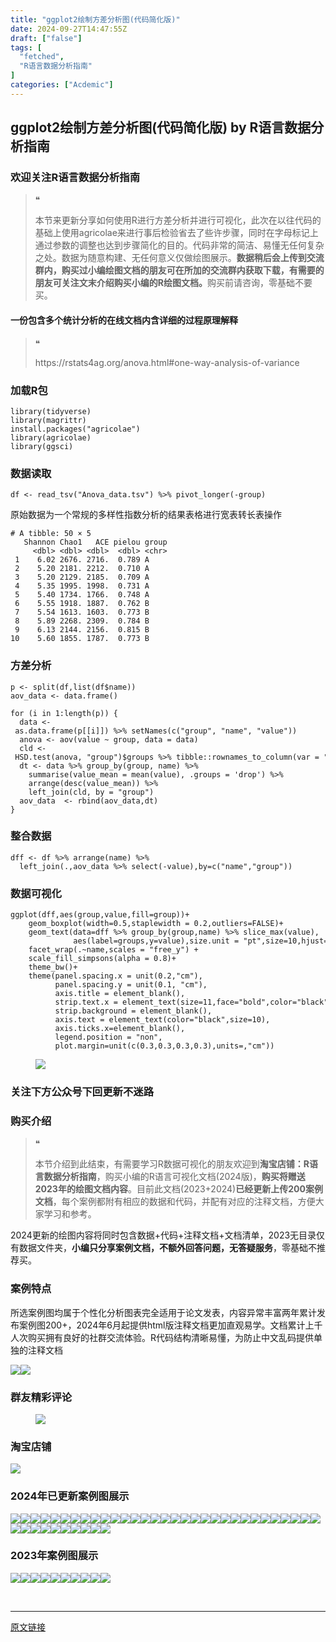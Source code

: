 ```yaml
---
title: "ggplot2绘制方差分析图(代码简化版)"
date: 2024-09-27T14:47:55Z
draft: ["false"]
tags: [
  "fetched",
  "R语言数据分析指南"
]
categories: ["Acdemic"]
---
```

ggplot2绘制方差分析图(代码简化版) by R语言数据分析指南
------
<div><section data-tool="mdnice编辑器" data-website="https://www.mdnice.com"><h3 data-tool="mdnice编辑器"><span></span><span>欢迎关注R语言数据分析指南</span><span></span></h3><blockquote data-tool="mdnice编辑器"><span>❝</span><p>本节来更新分享如何使用R进行方差分析并进行可视化，此次在以往代码的基础上使用agricolae来进行事后检验省去了些许步骤，同时在字母标记上通过参数的调整也达到步骤简化的目的。代码非常的简洁、易懂无任何复杂之处。数据为随意构建、无任何意义仅做绘图展示。<strong>数据稍后会上传到交流群内，购买过小编绘图文档的朋友可在所加的交流群内获取下载，有需要的朋友可关注文末介绍购买小编的R绘图文档。</strong>购买前请咨询，零基础不要买。</p></blockquote><h4 data-tool="mdnice编辑器"><span></span><span></span><span>一份包含多个统计分析的在线文档内含详细的过程原理解释</span><span></span></h4><blockquote data-tool="mdnice编辑器"><span>❝</span><p>https://rstats4ag.org/anova.html#one-way-analysis-of-variance</p></blockquote><h3 data-tool="mdnice编辑器"><span></span><span>加载R包</span><span></span></h3><pre data-tool="mdnice编辑器"><span></span><code>library(tidyverse)<br>library(magrittr)<br>install.packages(<span>"agricolae"</span>)<br>library(agricolae)<br>library(ggsci)<br></code></pre><h3 data-tool="mdnice编辑器"><span></span><span>数据读取</span><span></span></h3><pre data-tool="mdnice编辑器"><span></span><code>df &lt;- read_tsv("Anova_data.tsv") %&gt;% pivot_longer(-group)<br></code></pre><p data-tool="mdnice编辑器">原始数据为一个常规的多样性指数分析的结果表格进行宽表转长表操作</p><pre data-tool="mdnice编辑器"><span></span><code><span># A tibble: 50 × 5</span><br>   Shannon Chao1   ACE pielou group<br>     &lt;dbl&gt; &lt;dbl&gt; &lt;dbl&gt;  &lt;dbl&gt; &lt;chr&gt;<br> <span>1</span>    <span>6.02</span> <span>2676.</span> <span>2716.</span>  <span>0.789</span> A    <br> <span>2</span>    <span>5.20</span> <span>2181.</span> <span>2212.</span>  <span>0.710</span> A    <br> <span>3</span>    <span>5.20</span> <span>2129.</span> <span>2185.</span>  <span>0.709</span> A    <br> <span>4</span>    <span>5.35</span> <span>1995.</span> <span>1998.</span>  <span>0.731</span> A    <br> <span>5</span>    <span>5.40</span> <span>1734.</span> <span>1766.</span>  <span>0.748</span> A    <br> <span>6</span>    <span>5.55</span> <span>1918.</span> <span>1887.</span>  <span>0.762</span> B    <br> <span>7</span>    <span>5.54</span> <span>1613.</span> <span>1603.</span>  <span>0.773</span> B    <br> <span>8</span>    <span>5.89</span> <span>2268.</span> <span>2309.</span>  <span>0.784</span> B    <br> <span>9</span>    <span>6.13</span> <span>2144.</span> <span>2156.</span>  <span>0.815</span> B    <br><span>10</span>    <span>5.60</span> <span>1855.</span> <span>1787.</span>  <span>0.773</span> B    <br></code></pre><h3 data-tool="mdnice编辑器"><span></span><span>方差分析</span><span></span></h3><pre data-tool="mdnice编辑器"><span></span><code>p &lt;- split(df,list(df$name))<br>aov_data &lt;- data.frame()<br><br><span>for</span> (i <span>in</span> <span>1</span>:length(p)) {<br>  data &lt;- as.data.frame(p[[i]]) %&gt;% setNames(c(<span>"group"</span>, <span>"name"</span>, <span>"value"</span>))<br>  anova &lt;- aov(value ~ group, data = data)<br>  cld &lt;- HSD.test(anova, <span>"group"</span>)$groups %&gt;% tibble::rownames_to_column(var = <span>"group"</span>)<br>  dt &lt;- data %&gt;% group_by(group, name) %&gt;%<br>    summarise(value_mean = mean(value), .groups = <span>'drop'</span>) %&gt;%<br>    arrange(desc(value_mean)) %&gt;%<br>    left_join(cld, by = <span>"group"</span>)<br>  aov_data  &lt;- rbind(aov_data,dt)<br>}<br></code></pre><h3 data-tool="mdnice编辑器"><span></span><span>整合数据</span><span></span></h3><pre data-tool="mdnice编辑器"><span></span><code>dff &lt;- df %&gt;% arrange(name) %&gt;% <br>  left_join(.,aov_data %&gt;% select(-value),by=c(<span>"name"</span>,<span>"group"</span>))<br></code></pre><h3 data-tool="mdnice编辑器"><span></span><span>数据可视化</span><span></span></h3><pre data-tool="mdnice编辑器"><span></span><code>ggplot(dff,aes(group,value,fill=group))+<br>    geom_boxplot(width=<span>0.5</span>,staplewidth = <span>0.2</span>,outliers=<span>FALSE</span>)+<br>    geom_text(data=dff %&gt;% group_by(group,name) %&gt;% slice_max(value),<br>              aes(label=groups,y=value),size.unit = <span>"pt"</span>,size=<span>10</span>,hjust=<span>0.5</span>,vjust=-<span>0.5</span>) +<br>    facet_wrap(.~name,scales = <span>"free_y"</span>) +<br>    scale_fill_simpsons(alpha = <span>0.8</span>)+<br>    theme_bw()+<br>    theme(panel.spacing.x = unit(<span>0.2</span>,<span>"cm"</span>),<br>          panel.spacing.y = unit(<span>0.1</span>, <span>"cm"</span>),<br>          axis.title = element_blank(),<br>          strip.text.x = element_text(size=<span>11</span>,face=<span>"bold"</span>,color=<span>"black"</span>),<br>          strip.background = element_blank(),<br>          axis.text = element_text(color=<span>"black"</span>,size=<span>10</span>),<br>          axis.ticks.x=element_blank(),<br>          legend.position = <span>"non"</span>,<br>          plot.margin=unit(c(<span>0.3</span>,<span>0.3</span>,<span>0.3</span>,<span>0.3</span>),units=,<span>"cm"</span>))<br></code></pre><figure data-tool="mdnice编辑器"><img data-imgfileid="100034914" data-ratio="0.7472222222222222" data-src="https://mmbiz.qpic.cn/mmbiz_png/EibnicgwScTAbff9KzW3GOvLs7lLBk94Ps95jgW9zic7Whaeq14oJEjSWz1ZIsHWLgicu5o5zZtOGE8JiabW6Jicvk2g/640?wx_fmt=png&amp;from=appmsg" data-type="png" data-w="1080" src="https://mmbiz.qpic.cn/mmbiz_png/EibnicgwScTAbff9KzW3GOvLs7lLBk94Ps95jgW9zic7Whaeq14oJEjSWz1ZIsHWLgicu5o5zZtOGE8JiabW6Jicvk2g/640?wx_fmt=png&amp;from=appmsg"></figure><h3 data-tool="mdnice编辑器"><span></span><span>关注下方公众号下回更新不迷路</span><span></span></h3><section><mp-common-profile data-pluginname="mpprofile" data-id="Mzg3MzQzNTYzMw==" data-headimg="http://mmbiz.qpic.cn/mmbiz_png/EibnicgwScTAZF0rpeZII9Ltl26VbVagriczTria1fib3XgjwwHEHFjPzkmGpqWDVVHBSzhENictUM2iavAKiaM5lc9USw/0?wx_fmt=png" data-nickname="R语言数据分析指南" data-alias="YanJANtwo" data-signature="R语言重症爱好者，喜欢绘制各种精美的图表，喜欢的小伙伴可以关注我，跟我一起学习" data-from="0" data-is_biz_ban="0"></mp-common-profile></section><h3 data-tool="mdnice编辑器"><span></span><span>购买介绍</span><span></span></h3><blockquote data-tool="mdnice编辑器"><span>❝</span><p>本节介绍到此结束，有需要学习R数据可视化的朋友欢迎到<strong>淘宝店铺：R语言数据分析指南</strong>，购买小编的R语言可视化文档(2024版)，<strong>购买将赠送2023年的绘图文档内容</strong>。目前此文档(2023+2024)<strong>已经更新上传200案例文档</strong>，每个案例都附有相应的数据和代码，并配有对应的注释文档，方便大家学习和参考。</p></blockquote><p data-tool="mdnice编辑器">2024更新的绘图内容将同时包含数据+代码+注释文档+文档清单，2023无目录仅有数据文件夹，<strong>小编只分享案例文档，不额外回答问题，无答疑服务</strong>，零基础不推荐买。</p><h3 data-tool="mdnice编辑器"><span></span><span>案例特点</span><span></span></h3><p data-tool="mdnice编辑器">所选案例图均属于个性化分析图表完全适用于论文发表，内容异常丰富两年累计发布案例图200+，2024年6月起提供html版注释文档更加直观易学。文档累计上千人次购买拥有良好的社群交流体验。R代码结构清晰易懂，为防止中文乱码提供单独的注释文档</p><p data-tool="mdnice编辑器"><img data-imgfileid="100034917" data-ratio="1.4953703703703705" data-src="https://mmbiz.qpic.cn/mmbiz_png/EibnicgwScTAbff9KzW3GOvLs7lLBk94PsUO0VqBs3TOB5Q4BtTpqYtdgNftCgLOWBxsCibBkiarpFAwTMyCLhibUYA/640?wx_fmt=png&amp;from=appmsg" data-type="png" data-w="1080" src="https://mmbiz.qpic.cn/mmbiz_png/EibnicgwScTAbff9KzW3GOvLs7lLBk94PsUO0VqBs3TOB5Q4BtTpqYtdgNftCgLOWBxsCibBkiarpFAwTMyCLhibUYA/640?wx_fmt=png&amp;from=appmsg"><img data-imgfileid="100034918" data-ratio="0.6481481481481481" data-src="https://mmbiz.qpic.cn/mmbiz_png/EibnicgwScTAbff9KzW3GOvLs7lLBk94PsQ1OWOIJKzwzQOooxZHhakGnzzHw1cg7jN6U1kKA54wwcOJZo07sLMw/640?wx_fmt=png&amp;from=appmsg" data-type="png" data-w="1080" src="https://mmbiz.qpic.cn/mmbiz_png/EibnicgwScTAbff9KzW3GOvLs7lLBk94PsQ1OWOIJKzwzQOooxZHhakGnzzHw1cg7jN6U1kKA54wwcOJZo07sLMw/640?wx_fmt=png&amp;from=appmsg"></p><h3 data-tool="mdnice编辑器"><span></span><span>群友精彩评论</span><span></span></h3><figure data-tool="mdnice编辑器"><img data-imgfileid="100034916" data-ratio="0.4546296296296296" data-src="https://mmbiz.qpic.cn/mmbiz_png/EibnicgwScTAbff9KzW3GOvLs7lLBk94PseEsdagY0Gw04Qicpg5gSJa2k3uDN1iaZCiaUYbics8KqoCMqmoB9yDW0dQ/640?wx_fmt=png&amp;from=appmsg" data-type="png" data-w="1080" src="https://mmbiz.qpic.cn/mmbiz_png/EibnicgwScTAbff9KzW3GOvLs7lLBk94PseEsdagY0Gw04Qicpg5gSJa2k3uDN1iaZCiaUYbics8KqoCMqmoB9yDW0dQ/640?wx_fmt=png&amp;from=appmsg"></figure><h3 data-tool="mdnice编辑器"><span></span><span>淘宝店铺</span><span></span></h3><p><img data-galleryid="" data-imgfileid="100019415" data-ratio="1.0210420841683367" data-s="300,640" data-src="https://mmbiz.qpic.cn/mmbiz_jpg/EibnicgwScTAbvhPDLGT8NaialEsht92PTYNJWpmVLfoYGic1uha5FyBrDCibibZCLjiazgvpT1XcdwibfVywD2el0VAgg/640?wx_fmt=jpeg" data-type="jpeg" data-w="998" src="https://mmbiz.qpic.cn/mmbiz_jpg/EibnicgwScTAbvhPDLGT8NaialEsht92PTYNJWpmVLfoYGic1uha5FyBrDCibibZCLjiazgvpT1XcdwibfVywD2el0VAgg/640?wx_fmt=jpeg"></p><h3 data-tool="mdnice编辑器"><span></span><span>2024年已更新案例图展示</span><span></span></h3><p data-tool="mdnice编辑器"><img data-imgfileid="100034915" data-ratio="0.4324074074074074" data-src="https://mmbiz.qpic.cn/mmbiz_jpg/EibnicgwScTAbff9KzW3GOvLs7lLBk94PsaXXl3Ot1VQiboDxbZTMDWpwdksXN6QYcvNhu3n6OibxSwibjiaicSkhhVAQ/640?wx_fmt=jpeg&amp;from=appmsg" data-type="jpeg" data-w="1080" src="https://mmbiz.qpic.cn/mmbiz_jpg/EibnicgwScTAbff9KzW3GOvLs7lLBk94PsaXXl3Ot1VQiboDxbZTMDWpwdksXN6QYcvNhu3n6OibxSwibjiaicSkhhVAQ/640?wx_fmt=jpeg&amp;from=appmsg"><img data-imgfileid="100034921" data-ratio="0.47129629629629627" data-src="https://mmbiz.qpic.cn/mmbiz_png/EibnicgwScTAbff9KzW3GOvLs7lLBk94PsGEdlgMPAyLeyaRthB7ooqC49xo4uN3g44aG7Qg1icKJLaSqURynoVDA/640?wx_fmt=png&amp;from=appmsg" data-type="png" data-w="1080" src="https://mmbiz.qpic.cn/mmbiz_png/EibnicgwScTAbff9KzW3GOvLs7lLBk94PsGEdlgMPAyLeyaRthB7ooqC49xo4uN3g44aG7Qg1icKJLaSqURynoVDA/640?wx_fmt=png&amp;from=appmsg"><img data-imgfileid="100034920" data-ratio="0.36574074074074076" data-src="https://mmbiz.qpic.cn/mmbiz_png/EibnicgwScTAbff9KzW3GOvLs7lLBk94PsZ5GF85GN66bJDXUSQYZubAsG8a5qQ0eGnzLHz4dKY9iaZhY6S8Yib9gg/640?wx_fmt=png&amp;from=appmsg" data-type="png" data-w="1080" src="https://mmbiz.qpic.cn/mmbiz_png/EibnicgwScTAbff9KzW3GOvLs7lLBk94PsZ5GF85GN66bJDXUSQYZubAsG8a5qQ0eGnzLHz4dKY9iaZhY6S8Yib9gg/640?wx_fmt=png&amp;from=appmsg"><img data-imgfileid="100034922" data-ratio="0.38981481481481484" data-src="https://mmbiz.qpic.cn/mmbiz_png/EibnicgwScTAbff9KzW3GOvLs7lLBk94PscNoruECLZWlibZco1w7arM2CnQRcQLcY7ajhokZ4Nh74S5f1BkQwYkQ/640?wx_fmt=png&amp;from=appmsg" data-type="png" data-w="1080" src="https://mmbiz.qpic.cn/mmbiz_png/EibnicgwScTAbff9KzW3GOvLs7lLBk94PscNoruECLZWlibZco1w7arM2CnQRcQLcY7ajhokZ4Nh74S5f1BkQwYkQ/640?wx_fmt=png&amp;from=appmsg"><img data-imgfileid="100034923" data-ratio="0.5305555555555556" data-src="https://mmbiz.qpic.cn/mmbiz_png/EibnicgwScTAbff9KzW3GOvLs7lLBk94PsJjD1BL8ia8W8aNQTj99LWmb4W98vN0ib10EOD4IvVNdyycKhB0LHLyQQ/640?wx_fmt=png&amp;from=appmsg" data-type="png" data-w="1080" src="https://mmbiz.qpic.cn/mmbiz_png/EibnicgwScTAbff9KzW3GOvLs7lLBk94PsJjD1BL8ia8W8aNQTj99LWmb4W98vN0ib10EOD4IvVNdyycKhB0LHLyQQ/640?wx_fmt=png&amp;from=appmsg"><img data-imgfileid="100034924" data-ratio="0.45185185185185184" data-src="https://mmbiz.qpic.cn/mmbiz_png/EibnicgwScTAbff9KzW3GOvLs7lLBk94Ps5OHzb8WgNcXls1QHubht8QMV39T0icL9OBCQr0x0cyHWT4ndHTa9zzg/640?wx_fmt=png&amp;from=appmsg" data-type="png" data-w="1080" src="https://mmbiz.qpic.cn/mmbiz_png/EibnicgwScTAbff9KzW3GOvLs7lLBk94Ps5OHzb8WgNcXls1QHubht8QMV39T0icL9OBCQr0x0cyHWT4ndHTa9zzg/640?wx_fmt=png&amp;from=appmsg"><img data-imgfileid="100034927" data-ratio="0.462037037037037" data-src="https://mmbiz.qpic.cn/mmbiz_png/EibnicgwScTAbff9KzW3GOvLs7lLBk94PsIHTvBsu2HnTAetRWscEsZRqnSm7HKspZr2rnfE6D70yzP35wT1EkXw/640?wx_fmt=png&amp;from=appmsg" data-type="png" data-w="1080" src="https://mmbiz.qpic.cn/mmbiz_png/EibnicgwScTAbff9KzW3GOvLs7lLBk94PsIHTvBsu2HnTAetRWscEsZRqnSm7HKspZr2rnfE6D70yzP35wT1EkXw/640?wx_fmt=png&amp;from=appmsg"><img data-imgfileid="100034929" data-ratio="0.37407407407407406" data-src="https://mmbiz.qpic.cn/mmbiz_png/EibnicgwScTAbff9KzW3GOvLs7lLBk94Psu8ibu2CxYKWkjVmT0LESKXT9B4Y4YH6icoZhb3bUVPicliaNcPlLDibCHeQ/640?wx_fmt=png&amp;from=appmsg" data-type="png" data-w="1080" src="https://mmbiz.qpic.cn/mmbiz_png/EibnicgwScTAbff9KzW3GOvLs7lLBk94Psu8ibu2CxYKWkjVmT0LESKXT9B4Y4YH6icoZhb3bUVPicliaNcPlLDibCHeQ/640?wx_fmt=png&amp;from=appmsg"><img data-imgfileid="100034926" data-ratio="0.3425925925925926" data-src="https://mmbiz.qpic.cn/mmbiz_png/EibnicgwScTAbff9KzW3GOvLs7lLBk94Psx8UCnVRJ4lVibBjOiaVutuuFh5qRoXOWj1SL8IxGzGTcDrgbHSNuzrFA/640?wx_fmt=png&amp;from=appmsg" data-type="png" data-w="1080" src="https://mmbiz.qpic.cn/mmbiz_png/EibnicgwScTAbff9KzW3GOvLs7lLBk94Psx8UCnVRJ4lVibBjOiaVutuuFh5qRoXOWj1SL8IxGzGTcDrgbHSNuzrFA/640?wx_fmt=png&amp;from=appmsg"><img data-imgfileid="100034925" data-ratio="0.47685185185185186" data-src="https://mmbiz.qpic.cn/mmbiz_png/EibnicgwScTAbff9KzW3GOvLs7lLBk94Pso6G383fV52xZOLgYLPicwwenwzlEj84rWvibibWXrggmD0IE6JeTsiaqRw/640?wx_fmt=png&amp;from=appmsg" data-type="png" data-w="1080" src="https://mmbiz.qpic.cn/mmbiz_png/EibnicgwScTAbff9KzW3GOvLs7lLBk94Pso6G383fV52xZOLgYLPicwwenwzlEj84rWvibibWXrggmD0IE6JeTsiaqRw/640?wx_fmt=png&amp;from=appmsg"><img data-imgfileid="100034928" data-ratio="0.3814814814814815" data-src="https://mmbiz.qpic.cn/mmbiz_png/EibnicgwScTAbff9KzW3GOvLs7lLBk94Ps3hUuN8POXNGQsiaGIGZVovVZB3vcOiclwoW1o0wQTxb4W4Qftx9Ptoww/640?wx_fmt=png&amp;from=appmsg" data-type="png" data-w="1080" src="https://mmbiz.qpic.cn/mmbiz_png/EibnicgwScTAbff9KzW3GOvLs7lLBk94Ps3hUuN8POXNGQsiaGIGZVovVZB3vcOiclwoW1o0wQTxb4W4Qftx9Ptoww/640?wx_fmt=png&amp;from=appmsg"><img data-imgfileid="100034932" data-ratio="0.43333333333333335" data-src="https://mmbiz.qpic.cn/mmbiz_png/EibnicgwScTAbff9KzW3GOvLs7lLBk94PsOUzhVua4H8BLqNoUnzNQGtvKB0zbmukczhWnCEOw4D3MkcUPV4DXug/640?wx_fmt=png&amp;from=appmsg" data-type="png" data-w="1080" src="https://mmbiz.qpic.cn/mmbiz_png/EibnicgwScTAbff9KzW3GOvLs7lLBk94PsOUzhVua4H8BLqNoUnzNQGtvKB0zbmukczhWnCEOw4D3MkcUPV4DXug/640?wx_fmt=png&amp;from=appmsg"><img data-imgfileid="100034931" data-ratio="0.37592592592592594" data-src="https://mmbiz.qpic.cn/mmbiz_png/EibnicgwScTAbff9KzW3GOvLs7lLBk94PsCicg0YM8cgBSGbeXUrDNjdm35613Vs3bib99dVIJ2NIOt5aeUIU0Hoiag/640?wx_fmt=png&amp;from=appmsg" data-type="png" data-w="1080" src="https://mmbiz.qpic.cn/mmbiz_png/EibnicgwScTAbff9KzW3GOvLs7lLBk94PsCicg0YM8cgBSGbeXUrDNjdm35613Vs3bib99dVIJ2NIOt5aeUIU0Hoiag/640?wx_fmt=png&amp;from=appmsg"><img data-imgfileid="100034930" data-ratio="0.42592592592592593" data-src="https://mmbiz.qpic.cn/mmbiz_png/EibnicgwScTAbff9KzW3GOvLs7lLBk94Psr4lzntb6ao7QhK76SJvRicJpggCXJe2kjAUYkLPNda5ZukYWkA5UfDw/640?wx_fmt=png&amp;from=appmsg" data-type="png" data-w="1080" src="https://mmbiz.qpic.cn/mmbiz_png/EibnicgwScTAbff9KzW3GOvLs7lLBk94Psr4lzntb6ao7QhK76SJvRicJpggCXJe2kjAUYkLPNda5ZukYWkA5UfDw/640?wx_fmt=png&amp;from=appmsg"><img data-imgfileid="100034933" data-ratio="0.39166666666666666" data-src="https://mmbiz.qpic.cn/mmbiz_png/EibnicgwScTAbff9KzW3GOvLs7lLBk94Psg3E8TUaM6JKMPibLBqNoVicF1tANbg80ZQ1H8XUGtqXP5aV3Kx4icpIkw/640?wx_fmt=png&amp;from=appmsg" data-type="png" data-w="1080" src="https://mmbiz.qpic.cn/mmbiz_png/EibnicgwScTAbff9KzW3GOvLs7lLBk94Psg3E8TUaM6JKMPibLBqNoVicF1tANbg80ZQ1H8XUGtqXP5aV3Kx4icpIkw/640?wx_fmt=png&amp;from=appmsg"><img data-imgfileid="100034934" data-ratio="0.39444444444444443" data-src="https://mmbiz.qpic.cn/mmbiz_png/EibnicgwScTAbff9KzW3GOvLs7lLBk94Ps1NPkcNB01Yic1xoibGbeLOm9mEKZPZoPcK9jOvAjY0pE6P6JskTFQs8w/640?wx_fmt=png&amp;from=appmsg" data-type="png" data-w="1080" src="https://mmbiz.qpic.cn/mmbiz_png/EibnicgwScTAbff9KzW3GOvLs7lLBk94Ps1NPkcNB01Yic1xoibGbeLOm9mEKZPZoPcK9jOvAjY0pE6P6JskTFQs8w/640?wx_fmt=png&amp;from=appmsg"><img data-imgfileid="100034938" data-ratio="0.4" data-src="https://mmbiz.qpic.cn/mmbiz_png/EibnicgwScTAbff9KzW3GOvLs7lLBk94PsEmP9ePlGfchWcI9h2nqx4u0Z2yZArnFOhcbIVvwmxZvsfsrNt6lribg/640?wx_fmt=png&amp;from=appmsg" data-type="png" data-w="1080" src="https://mmbiz.qpic.cn/mmbiz_png/EibnicgwScTAbff9KzW3GOvLs7lLBk94PsEmP9ePlGfchWcI9h2nqx4u0Z2yZArnFOhcbIVvwmxZvsfsrNt6lribg/640?wx_fmt=png&amp;from=appmsg"><img data-imgfileid="100034937" data-ratio="0.41759259259259257" data-src="https://mmbiz.qpic.cn/mmbiz_png/EibnicgwScTAbff9KzW3GOvLs7lLBk94Ps4fPHNeia0CbhDibq7nVPmFiaLPgIlncmcFjxJSeGZnfzmic6LkEnrxguyw/640?wx_fmt=png&amp;from=appmsg" data-type="png" data-w="1080" src="https://mmbiz.qpic.cn/mmbiz_png/EibnicgwScTAbff9KzW3GOvLs7lLBk94Ps4fPHNeia0CbhDibq7nVPmFiaLPgIlncmcFjxJSeGZnfzmic6LkEnrxguyw/640?wx_fmt=png&amp;from=appmsg"><img data-imgfileid="100034939" data-ratio="0.3314814814814815" data-src="https://mmbiz.qpic.cn/mmbiz_png/EibnicgwScTAbff9KzW3GOvLs7lLBk94Psnt2DoSvMrxp4VLRSBic1JDV6N7VEY7ay5yjZnpHMMDBnNE3OwhWaIAw/640?wx_fmt=png&amp;from=appmsg" data-type="png" data-w="1080" src="https://mmbiz.qpic.cn/mmbiz_png/EibnicgwScTAbff9KzW3GOvLs7lLBk94Psnt2DoSvMrxp4VLRSBic1JDV6N7VEY7ay5yjZnpHMMDBnNE3OwhWaIAw/640?wx_fmt=png&amp;from=appmsg"><img data-imgfileid="100034936" data-ratio="0.4255555555555556" data-src="https://mmbiz.qpic.cn/mmbiz_png/EibnicgwScTAbff9KzW3GOvLs7lLBk94Psh0C4YDpWiczLeHpcm8icbUkbxh0f57GnZ6gMEXGVxvvu8HV0iaiaOGR8Sw/640?wx_fmt=png&amp;from=appmsg" data-type="png" data-w="900" src="https://mmbiz.qpic.cn/mmbiz_png/EibnicgwScTAbff9KzW3GOvLs7lLBk94Psh0C4YDpWiczLeHpcm8icbUkbxh0f57GnZ6gMEXGVxvvu8HV0iaiaOGR8Sw/640?wx_fmt=png&amp;from=appmsg"><img data-imgfileid="100034935" data-ratio="0.4255555555555556" data-src="https://mmbiz.qpic.cn/mmbiz_png/EibnicgwScTAbff9KzW3GOvLs7lLBk94PsMjIAZfYcaXCR6Kg5MoIfwicNyOASW4R30gA2Bc5eTMPcsqsKhdnZ6RQ/640?wx_fmt=png&amp;from=appmsg" data-type="png" data-w="900" src="https://mmbiz.qpic.cn/mmbiz_png/EibnicgwScTAbff9KzW3GOvLs7lLBk94PsMjIAZfYcaXCR6Kg5MoIfwicNyOASW4R30gA2Bc5eTMPcsqsKhdnZ6RQ/640?wx_fmt=png&amp;from=appmsg"><img data-imgfileid="100034943" data-ratio="0.37962962962962965" data-src="https://mmbiz.qpic.cn/mmbiz_png/EibnicgwScTAbff9KzW3GOvLs7lLBk94PsnXEMT5agA8ILD0zibEeACq7pYlddbGCNMZJWIWetjIePzybia82S9q2A/640?wx_fmt=png&amp;from=appmsg" data-type="png" data-w="1080" src="https://mmbiz.qpic.cn/mmbiz_png/EibnicgwScTAbff9KzW3GOvLs7lLBk94PsnXEMT5agA8ILD0zibEeACq7pYlddbGCNMZJWIWetjIePzybia82S9q2A/640?wx_fmt=png&amp;from=appmsg"><img data-imgfileid="100034941" data-ratio="0.4255555555555556" data-src="https://mmbiz.qpic.cn/mmbiz_png/EibnicgwScTAbff9KzW3GOvLs7lLBk94PstqnzE5fgGn0MP0akkUT8ONPNY5TOFCgWo9t4vWnImNCqjbGd16m8pw/640?wx_fmt=png&amp;from=appmsg" data-type="png" data-w="900" src="https://mmbiz.qpic.cn/mmbiz_png/EibnicgwScTAbff9KzW3GOvLs7lLBk94PstqnzE5fgGn0MP0akkUT8ONPNY5TOFCgWo9t4vWnImNCqjbGd16m8pw/640?wx_fmt=png&amp;from=appmsg"><img data-imgfileid="100034944" data-ratio="0.4255555555555556" data-src="https://mmbiz.qpic.cn/mmbiz_png/EibnicgwScTAbff9KzW3GOvLs7lLBk94Psn5p6awalenSRxAiaoPpUL516zBnZH3sLThJFSdhVUxHicr2xya3PBBeA/640?wx_fmt=png&amp;from=appmsg" data-type="png" data-w="900" src="https://mmbiz.qpic.cn/mmbiz_png/EibnicgwScTAbff9KzW3GOvLs7lLBk94Psn5p6awalenSRxAiaoPpUL516zBnZH3sLThJFSdhVUxHicr2xya3PBBeA/640?wx_fmt=png&amp;from=appmsg"><img data-imgfileid="100034940" data-ratio="0.4255555555555556" data-src="https://mmbiz.qpic.cn/mmbiz_png/EibnicgwScTAbff9KzW3GOvLs7lLBk94PsZWO0sgkXS7BrHmTib2Gy7D1fEsDWDqaMErP3AsL8VtEEHlSGjNwFFuw/640?wx_fmt=png&amp;from=appmsg" data-type="png" data-w="900" src="https://mmbiz.qpic.cn/mmbiz_png/EibnicgwScTAbff9KzW3GOvLs7lLBk94PsZWO0sgkXS7BrHmTib2Gy7D1fEsDWDqaMErP3AsL8VtEEHlSGjNwFFuw/640?wx_fmt=png&amp;from=appmsg"><img data-imgfileid="100034942" data-ratio="0.4255555555555556" data-src="https://mmbiz.qpic.cn/mmbiz_png/EibnicgwScTAbff9KzW3GOvLs7lLBk94PsmnBcBWxf6MciatqDuGriapvBP564wgpPwRHACF6icn0Oy4WUxNiaXdAd9A/640?wx_fmt=png&amp;from=appmsg" data-type="png" data-w="900" src="https://mmbiz.qpic.cn/mmbiz_png/EibnicgwScTAbff9KzW3GOvLs7lLBk94PsmnBcBWxf6MciatqDuGriapvBP564wgpPwRHACF6icn0Oy4WUxNiaXdAd9A/640?wx_fmt=png&amp;from=appmsg"><img data-imgfileid="100034948" data-ratio="0.4255555555555556" data-src="https://mmbiz.qpic.cn/mmbiz_png/EibnicgwScTAbff9KzW3GOvLs7lLBk94PsuybR60OmiaIzcQicFWpZQzeDBzHr0FhpcmbRYXVJlmNYLjjymAgzVNcw/640?wx_fmt=png&amp;from=appmsg" data-type="png" data-w="900" src="https://mmbiz.qpic.cn/mmbiz_png/EibnicgwScTAbff9KzW3GOvLs7lLBk94PsuybR60OmiaIzcQicFWpZQzeDBzHr0FhpcmbRYXVJlmNYLjjymAgzVNcw/640?wx_fmt=png&amp;from=appmsg"><img data-imgfileid="100034947" data-ratio="0.4255555555555556" data-src="https://mmbiz.qpic.cn/mmbiz_png/EibnicgwScTAbff9KzW3GOvLs7lLBk94PslHHeftxJknK3msuxibHNNpr8J2t4ca1hVW4JJGxKzqk02yI9m33EESA/640?wx_fmt=png&amp;from=appmsg" data-type="png" data-w="900" src="https://mmbiz.qpic.cn/mmbiz_png/EibnicgwScTAbff9KzW3GOvLs7lLBk94PslHHeftxJknK3msuxibHNNpr8J2t4ca1hVW4JJGxKzqk02yI9m33EESA/640?wx_fmt=png&amp;from=appmsg"><img data-imgfileid="100034949" data-ratio="0.48148148148148145" data-src="https://mmbiz.qpic.cn/mmbiz_png/EibnicgwScTAbff9KzW3GOvLs7lLBk94PsASTBaJUFjdfFAGxqiaBRkxT8uCTIZibsHJdJ6gShdqJFVv0icEoL0iaymg/640?wx_fmt=png&amp;from=appmsg" data-type="png" data-w="1080" src="https://mmbiz.qpic.cn/mmbiz_png/EibnicgwScTAbff9KzW3GOvLs7lLBk94PsASTBaJUFjdfFAGxqiaBRkxT8uCTIZibsHJdJ6gShdqJFVv0icEoL0iaymg/640?wx_fmt=png&amp;from=appmsg"><img data-imgfileid="100034946" data-ratio="0.4255555555555556" data-src="https://mmbiz.qpic.cn/mmbiz_png/EibnicgwScTAbff9KzW3GOvLs7lLBk94PsDfaSLeFrDk3QTeg0k5xeh45j3Dp4ggXoS157opdSD30vMiajibZQlM8Q/640?wx_fmt=png&amp;from=appmsg" data-type="png" data-w="900" src="https://mmbiz.qpic.cn/mmbiz_png/EibnicgwScTAbff9KzW3GOvLs7lLBk94PsDfaSLeFrDk3QTeg0k5xeh45j3Dp4ggXoS157opdSD30vMiajibZQlM8Q/640?wx_fmt=png&amp;from=appmsg"><img data-imgfileid="100034945" data-ratio="0.4255555555555556" data-src="https://mmbiz.qpic.cn/mmbiz_png/EibnicgwScTAbff9KzW3GOvLs7lLBk94PsYzGicMLBFdtzgJvRhia7ia2dkUxaXxHhMUSGN99ZAZNFSA08ibruWdVbDQ/640?wx_fmt=png&amp;from=appmsg" data-type="png" data-w="900" src="https://mmbiz.qpic.cn/mmbiz_png/EibnicgwScTAbff9KzW3GOvLs7lLBk94PsYzGicMLBFdtzgJvRhia7ia2dkUxaXxHhMUSGN99ZAZNFSA08ibruWdVbDQ/640?wx_fmt=png&amp;from=appmsg"><img data-imgfileid="100034954" data-ratio="0.4255555555555556" data-src="https://mmbiz.qpic.cn/mmbiz_png/EibnicgwScTAbff9KzW3GOvLs7lLBk94Pstg3yiaiaYnBq4d7KjUuj2M9C2U4e0rOj0VefdjPm0s1siauA91tqMAlaQ/640?wx_fmt=png&amp;from=appmsg" data-type="png" data-w="900" src="https://mmbiz.qpic.cn/mmbiz_png/EibnicgwScTAbff9KzW3GOvLs7lLBk94Pstg3yiaiaYnBq4d7KjUuj2M9C2U4e0rOj0VefdjPm0s1siauA91tqMAlaQ/640?wx_fmt=png&amp;from=appmsg"><img data-imgfileid="100034951" data-ratio="0.4255555555555556" data-src="https://mmbiz.qpic.cn/mmbiz_png/EibnicgwScTAbff9KzW3GOvLs7lLBk94PsMQ02ibsib8W41Fn3eeNX65xdjhgocicOIbrkT3M7BEXLdeO8JhUIDzpsw/640?wx_fmt=png&amp;from=appmsg" data-type="png" data-w="900" src="https://mmbiz.qpic.cn/mmbiz_png/EibnicgwScTAbff9KzW3GOvLs7lLBk94PsMQ02ibsib8W41Fn3eeNX65xdjhgocicOIbrkT3M7BEXLdeO8JhUIDzpsw/640?wx_fmt=png&amp;from=appmsg"><img data-imgfileid="100034950" data-ratio="0.4255555555555556" data-src="https://mmbiz.qpic.cn/mmbiz_png/EibnicgwScTAbff9KzW3GOvLs7lLBk94Ps5m9qn1pVppVq5nMqibgJ3twibAbqKKUfWYXZrbacjiaIdyskPLfRx8JLw/640?wx_fmt=png&amp;from=appmsg" data-type="png" data-w="900" src="https://mmbiz.qpic.cn/mmbiz_png/EibnicgwScTAbff9KzW3GOvLs7lLBk94Ps5m9qn1pVppVq5nMqibgJ3twibAbqKKUfWYXZrbacjiaIdyskPLfRx8JLw/640?wx_fmt=png&amp;from=appmsg"><img data-imgfileid="100034952" data-ratio="0.4255555555555556" data-src="https://mmbiz.qpic.cn/mmbiz_png/EibnicgwScTAbff9KzW3GOvLs7lLBk94PsiaL1o6ibQj3dBkQiazy0r7plmMfBHKxZLNykMGibnamq0KOqEBuuOognhg/640?wx_fmt=png&amp;from=appmsg" data-type="png" data-w="900" src="https://mmbiz.qpic.cn/mmbiz_png/EibnicgwScTAbff9KzW3GOvLs7lLBk94PsiaL1o6ibQj3dBkQiazy0r7plmMfBHKxZLNykMGibnamq0KOqEBuuOognhg/640?wx_fmt=png&amp;from=appmsg"><img data-imgfileid="100034953" data-ratio="0.4255555555555556" data-src="https://mmbiz.qpic.cn/mmbiz_png/EibnicgwScTAbff9KzW3GOvLs7lLBk94Ps9iaEyGd0z0gvWpn0DhCh1lvoyIAElHaMuksFg3yxb3zHveSgMtDv6Bg/640?wx_fmt=png&amp;from=appmsg" data-type="png" data-w="900" src="https://mmbiz.qpic.cn/mmbiz_png/EibnicgwScTAbff9KzW3GOvLs7lLBk94Ps9iaEyGd0z0gvWpn0DhCh1lvoyIAElHaMuksFg3yxb3zHveSgMtDv6Bg/640?wx_fmt=png&amp;from=appmsg"><img data-imgfileid="100034958" data-ratio="0.4255555555555556" data-src="https://mmbiz.qpic.cn/mmbiz_png/EibnicgwScTAbff9KzW3GOvLs7lLBk94PsR2tuiaBKY72Ob1JOMZ3qHf8ToLxZic4TfIMxSKicEhiaAGwWMwaaTicZFJg/640?wx_fmt=png&amp;from=appmsg" data-type="png" data-w="900" src="https://mmbiz.qpic.cn/mmbiz_png/EibnicgwScTAbff9KzW3GOvLs7lLBk94PsR2tuiaBKY72Ob1JOMZ3qHf8ToLxZic4TfIMxSKicEhiaAGwWMwaaTicZFJg/640?wx_fmt=png&amp;from=appmsg"><img data-imgfileid="100034955" data-ratio="0.4255555555555556" data-src="https://mmbiz.qpic.cn/mmbiz_png/EibnicgwScTAbff9KzW3GOvLs7lLBk94PsnmicBPzjNxKeev3enyqXrLIib3FlwvKaSvE26lLyXbpOb60DXk5ojIjw/640?wx_fmt=png&amp;from=appmsg" data-type="png" data-w="900" src="https://mmbiz.qpic.cn/mmbiz_png/EibnicgwScTAbff9KzW3GOvLs7lLBk94PsnmicBPzjNxKeev3enyqXrLIib3FlwvKaSvE26lLyXbpOb60DXk5ojIjw/640?wx_fmt=png&amp;from=appmsg"><img data-imgfileid="100034956" data-ratio="0.4255555555555556" data-src="https://mmbiz.qpic.cn/mmbiz_png/EibnicgwScTAbff9KzW3GOvLs7lLBk94PsXMjQpqvjict3AhlsfpRv8dXLJWl72rUIXWRoDTCJyNLcBpiceH92ygjg/640?wx_fmt=png&amp;from=appmsg" data-type="png" data-w="900" src="https://mmbiz.qpic.cn/mmbiz_png/EibnicgwScTAbff9KzW3GOvLs7lLBk94PsXMjQpqvjict3AhlsfpRv8dXLJWl72rUIXWRoDTCJyNLcBpiceH92ygjg/640?wx_fmt=png&amp;from=appmsg"><img data-imgfileid="100034957" data-ratio="0.4255555555555556" data-src="https://mmbiz.qpic.cn/mmbiz_png/EibnicgwScTAbff9KzW3GOvLs7lLBk94PsicgMGstSbU5auVSH73BWrUEAyKcqqsAtMWLeMOVoYVBVEayTnAHX0Vg/640?wx_fmt=png&amp;from=appmsg" data-type="png" data-w="900" src="https://mmbiz.qpic.cn/mmbiz_png/EibnicgwScTAbff9KzW3GOvLs7lLBk94PsicgMGstSbU5auVSH73BWrUEAyKcqqsAtMWLeMOVoYVBVEayTnAHX0Vg/640?wx_fmt=png&amp;from=appmsg"><img data-imgfileid="100034959" data-ratio="0.44907407407407407" data-src="https://mmbiz.qpic.cn/mmbiz_png/EibnicgwScTAbff9KzW3GOvLs7lLBk94PsotuV26aCLEjhSuEB1C3zzQTkxeYNiaPlicqSlG51PjYaibCicWjnyQTMkA/640?wx_fmt=png&amp;from=appmsg" data-type="png" data-w="1080" src="https://mmbiz.qpic.cn/mmbiz_png/EibnicgwScTAbff9KzW3GOvLs7lLBk94PsotuV26aCLEjhSuEB1C3zzQTkxeYNiaPlicqSlG51PjYaibCicWjnyQTMkA/640?wx_fmt=png&amp;from=appmsg"></p><h3 data-tool="mdnice编辑器"><span></span><span>2023年案例图展示</span><span></span></h3><p data-tool="mdnice编辑器"><img data-imgfileid="100034963" data-ratio="0.4255555555555556" data-src="https://mmbiz.qpic.cn/mmbiz_png/EibnicgwScTAbff9KzW3GOvLs7lLBk94Ps2DS4DicWZWpTMVBAd3ZPMia8CQfR5m8YiaqVaIgIsq308pNBulmP2K4icQ/640?wx_fmt=png&amp;from=appmsg" data-type="png" data-w="900" src="https://mmbiz.qpic.cn/mmbiz_png/EibnicgwScTAbff9KzW3GOvLs7lLBk94Ps2DS4DicWZWpTMVBAd3ZPMia8CQfR5m8YiaqVaIgIsq308pNBulmP2K4icQ/640?wx_fmt=png&amp;from=appmsg"><img data-imgfileid="100034962" data-ratio="0.4255555555555556" data-src="https://mmbiz.qpic.cn/mmbiz_png/EibnicgwScTAbff9KzW3GOvLs7lLBk94PsqZFBHoreZPWVX1pkdibianwxjewP5RV78LPT25y6m7AiczAPzy8KRWsQw/640?wx_fmt=png&amp;from=appmsg" data-type="png" data-w="900" src="https://mmbiz.qpic.cn/mmbiz_png/EibnicgwScTAbff9KzW3GOvLs7lLBk94PsqZFBHoreZPWVX1pkdibianwxjewP5RV78LPT25y6m7AiczAPzy8KRWsQw/640?wx_fmt=png&amp;from=appmsg"><img data-imgfileid="100034964" data-ratio="0.4255555555555556" data-src="https://mmbiz.qpic.cn/mmbiz_png/EibnicgwScTAbff9KzW3GOvLs7lLBk94PsT51EPbRkb7T7b1Wozcb6GHomJJdGRWd1tjUYicN2mvnc6FY3q1YNIXA/640?wx_fmt=png&amp;from=appmsg" data-type="png" data-w="900" src="https://mmbiz.qpic.cn/mmbiz_png/EibnicgwScTAbff9KzW3GOvLs7lLBk94PsT51EPbRkb7T7b1Wozcb6GHomJJdGRWd1tjUYicN2mvnc6FY3q1YNIXA/640?wx_fmt=png&amp;from=appmsg"><img data-imgfileid="100034961" data-ratio="0.4255555555555556" data-src="https://mmbiz.qpic.cn/mmbiz_png/EibnicgwScTAbff9KzW3GOvLs7lLBk94PsnBPYTtgR47npa9T0DBlzdZslORz2S87gqKk98KpgdQAWspKic206Dmw/640?wx_fmt=png&amp;from=appmsg" data-type="png" data-w="900" src="https://mmbiz.qpic.cn/mmbiz_png/EibnicgwScTAbff9KzW3GOvLs7lLBk94PsnBPYTtgR47npa9T0DBlzdZslORz2S87gqKk98KpgdQAWspKic206Dmw/640?wx_fmt=png&amp;from=appmsg"><img data-imgfileid="100034960" data-ratio="0.4255555555555556" data-src="https://mmbiz.qpic.cn/mmbiz_png/EibnicgwScTAbff9KzW3GOvLs7lLBk94PsvLIZdHWdic6O5LyWjoeBXsxLJyTdaoZWsPjsyLb9nnwS2mPv1fCE9tQ/640?wx_fmt=png&amp;from=appmsg" data-type="png" data-w="900" src="https://mmbiz.qpic.cn/mmbiz_png/EibnicgwScTAbff9KzW3GOvLs7lLBk94PsvLIZdHWdic6O5LyWjoeBXsxLJyTdaoZWsPjsyLb9nnwS2mPv1fCE9tQ/640?wx_fmt=png&amp;from=appmsg"><img data-imgfileid="100034967" data-ratio="0.4255555555555556" data-src="https://mmbiz.qpic.cn/mmbiz_png/EibnicgwScTAbff9KzW3GOvLs7lLBk94Ps5899g7GasV0jibttPNjYYx4shBldgNS87t76wqvvURFUDjRiafI4QsVw/640?wx_fmt=png&amp;from=appmsg" data-type="png" data-w="900" src="https://mmbiz.qpic.cn/mmbiz_png/EibnicgwScTAbff9KzW3GOvLs7lLBk94Ps5899g7GasV0jibttPNjYYx4shBldgNS87t76wqvvURFUDjRiafI4QsVw/640?wx_fmt=png&amp;from=appmsg"><img data-imgfileid="100034966" data-ratio="0.4255555555555556" data-src="https://mmbiz.qpic.cn/mmbiz_png/EibnicgwScTAbff9KzW3GOvLs7lLBk94PsbRAys9YNRrVVcicW8iby6pSWUEgbX67jeicwC6d5a6rrQ8ee3EITe4zrg/640?wx_fmt=png&amp;from=appmsg" data-type="png" data-w="900" src="https://mmbiz.qpic.cn/mmbiz_png/EibnicgwScTAbff9KzW3GOvLs7lLBk94PsbRAys9YNRrVVcicW8iby6pSWUEgbX67jeicwC6d5a6rrQ8ee3EITe4zrg/640?wx_fmt=png&amp;from=appmsg"><img data-imgfileid="100034965" data-ratio="0.4255555555555556" data-src="https://mmbiz.qpic.cn/mmbiz_png/EibnicgwScTAbff9KzW3GOvLs7lLBk94PsUvxWrTaEmxK6uJeB2f0jKqdj55XSvyHt5SrfsPHIcZbGoCBgibyQJUw/640?wx_fmt=png&amp;from=appmsg" data-type="png" data-w="900" src="https://mmbiz.qpic.cn/mmbiz_png/EibnicgwScTAbff9KzW3GOvLs7lLBk94PsUvxWrTaEmxK6uJeB2f0jKqdj55XSvyHt5SrfsPHIcZbGoCBgibyQJUw/640?wx_fmt=png&amp;from=appmsg"><img data-imgfileid="100034968" data-ratio="0.4255555555555556" data-src="https://mmbiz.qpic.cn/mmbiz_png/EibnicgwScTAbff9KzW3GOvLs7lLBk94Psj8Rhn0A8KO7mbcy2RM4X7bS3r8q1mQhFERxanRtiacFULhibsaHqxhUw/640?wx_fmt=png&amp;from=appmsg" data-type="png" data-w="900" src="https://mmbiz.qpic.cn/mmbiz_png/EibnicgwScTAbff9KzW3GOvLs7lLBk94Psj8Rhn0A8KO7mbcy2RM4X7bS3r8q1mQhFERxanRtiacFULhibsaHqxhUw/640?wx_fmt=png&amp;from=appmsg"><img data-imgfileid="100034969" data-ratio="0.6175925925925926" data-src="https://mmbiz.qpic.cn/mmbiz_png/EibnicgwScTAbff9KzW3GOvLs7lLBk94PsYjxTZzRXXx8ceuOibMdwiaNbYx2kqrsNqks7KMK2suVmTsvkdFbdxkOA/640?wx_fmt=png&amp;from=appmsg" data-type="png" data-w="1080" src="https://mmbiz.qpic.cn/mmbiz_png/EibnicgwScTAbff9KzW3GOvLs7lLBk94PsYjxTZzRXXx8ceuOibMdwiaNbYx2kqrsNqks7KMK2suVmTsvkdFbdxkOA/640?wx_fmt=png&amp;from=appmsg"></p></section><p><br></p><p><mp-style-type data-value="3"></mp-style-type></p></div>  
<hr>
<a href="https://mp.weixin.qq.com/s/jQJDB1FwrN055P4li898CQ",target="_blank" rel="noopener noreferrer">原文链接</a>
